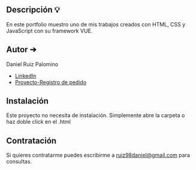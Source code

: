 ## Descripción 💡

En este portfolio muestro uno de mis trabajos creados con HTML, CSS y JavaScript con su framework VUE.

## Autor ➔
Daniel Ruiz Palomino 

* [LinkedIn](https://www.linkedin.com/in/daniel-ruiz-palomino-331049245/)
* [Proyecto-Registro de pedido](https://danielruiz1998.github.io/Daniel-Ruiz-Portafolio.github.io/)


## Instalación
Este proyecto no necesita de instalación. Simplemente abre la carpeta o haz doble click en el .html

## Contratación
Si quieres contratarme puedes escribirme a ruiz98daniel@gmail.com para consultas.
